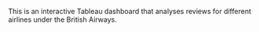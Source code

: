 This is an interactive Tableau dashboard that analyses reviews for different airlines under the British Airways.
